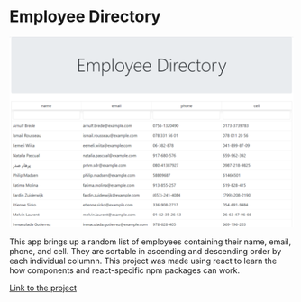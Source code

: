 # Employee Directory 

![Employee Directory](./readmeImg/employee_directory.png)

This app brings up a random list of employees containing their name, email, phone, and cell. They are sortable in ascending and descending order by each individual columnn. This project was made using react to learn the how components and react-specific npm packages can work. 


[Link to the project](https://kenneth-dy.github.io/employee-directory/)